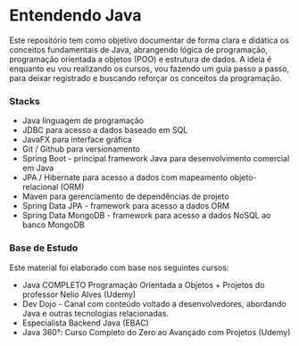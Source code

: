 # Entendendo Java

<p>Este repositório tem como objetivo documentar de forma clara e didática os conceitos fundamentais de Java, abrangendo lógica de programação, programação orientada a objetos (POO) e estrutura de dados. A ideia é enquanto eu vou realizando os cursos, vou fazendo um guia passo a passo, para deixar registrado e buscando reforçar os conceitos da programação.</p>

<h3>Stacks</h3>

* Java linguagem de programação
* JDBC para acesso a dados baseado em SQL
* JavaFX para interface gráfica
* Git / Github para versionamento
* Spring Boot - principal framework Java para desenvolvimento comercial em Java
* JPA / Hibernate para acesso a dados com mapeamento objeto-relacional (ORM)
* Maven para gerenciamento de dependências de projeto
* Spring Data JPA - framework para acesso a dados ORM
* Spring Data MongoDB - framework para acesso a dados NoSQL ao banco MongoDB

<h3>Base de Estudo</h3>

<p>Este material foi elaborado com base nos seguintes cursos:</p>

* Java COMPLETO Programação Orientada a Objetos + Projetos do professor Nelio Alves (Udemy)
* Dev Dojo - Canal com conteúdo voltado a desenvolvedores, abordando Java e outras tecnologias relacionadas.
* Especialista Backend Java (EBAC)
* Java 360°: Curso Completo do Zero ao Avançado com Projetos (Udemy)


